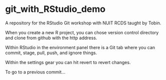 # git_with_RStudio_demo
A repository for the RStudio Git workshop with NUIT RCDS taught by Tobin. 

When you create a new R project, you can chose version control directory and clone from github with the http address. 

Within RStudio in the environment panel there is a Git tab where you can commit, stage, pull, push, and ignore things.

Within the settings gear you can hit revert to revert changes. 

To go to a previous commit...